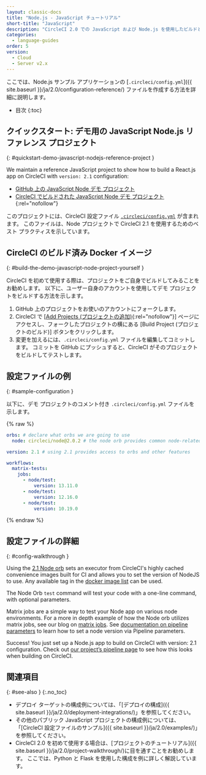 ```yaml
---
layout: classic-docs
title: "Node.js - JavaScript チュートリアル"
short-title: "JavaScript"
description: "CircleCI 2.0 での JavaScript および Node.js を使用したビルドとテスト"
categories:
  - language-guides
order: 5
version:
  - Cloud
  - Server v2.x
---
```


ここでは、Node.js サンプル アプリケーションの [`.circleci/config.yml`]({{ site.baseurl }}/ja/2.0/configuration-reference/) ファイルを作成する方法を詳細に説明します。

* 目次
{:toc}

## クイックスタート: デモ用の JavaScript Node.js リファレンス プロジェクト
{: #quickstart-demo-javascript-nodejs-reference-project }

We maintain a reference JavaScript project to show how to build a React.js app on CircleCI with `version: 2.1` configuration:

- [GitHub 上の JavaScript Node デモ プロジェクト](https://github.com/CircleCI-Public/circleci-demo-javascript-react-app)
- [CircleCI でビルドされた JavaScript Node デモ プロジェクト](https://circleci.com/gh/CircleCI-Public/circleci-demo-javascript-express){:rel="nofollow"}

このプロジェクトには、CircleCI 設定ファイル <a href="https://github.com/CircleCI-Public/circleci-demo-javascript-express/blob/master/.circleci/config.yml" target="_blank"><code>.circleci/config.yml</code></a> が含まれます。 このファイルは、Node プロジェクトで CircleCI 2.1 を使用するためのベスト プラクティスを示しています。

## CircleCI のビルド済み Docker イメージ
{: #build-the-demo-javascript-node-project-yourself }

CircleCI を初めて使用する際は、プロジェクトをご自身でビルドしてみることをお勧めします。 以下に、ユーザー自身のアカウントを使用してデモ プロジェクトをビルドする方法を示します。

1. GitHub 上のプロジェクトをお使いのアカウントにフォークします。
2. CircleCI で [[Add Projects (プロジェクトの追加)](https://circleci.com/add-projects){:rel="nofollow"}] ページにアクセスし、フォークしたプロジェクトの横にある [Build Project (プロジェクトのビルド)] ボタンをクリックします。
3. 変更を加えるには、`.circleci/config.yml` ファイルを編集してコミットします。 コミットを GitHub にプッシュすると、CircleCI がそのプロジェクトをビルドしてテストします。


## 設定ファイルの例
{: #sample-configuration }

以下に、デモ プロジェクトのコメント付き `.circleci/config.yml` ファイルを示します。

{% raw %}

```yaml
orbs: # declare what orbs we are going to use
  node: circleci/node@2.0.2 # the node orb provides common node-related configuration

version: 2.1 # using 2.1 provides access to orbs and other features

workflows:
  matrix-tests:
    jobs:
      - node/test:
          version: 13.11.0
      - node/test:
          version: 12.16.0
      - node/test:
          version: 10.19.0
```
{% endraw %}


## 設定ファイルの詳細
{: #config-walkthrough }

Using the [2.1 Node orb](https://circleci.com/developer/orbs/orb/circleci/node#jobs-test) sets an executor from CircleCI's highly cached convenience images built for CI and allows you to set the version of NodeJS to use. Any available tag in the [docker image list](https://hub.docker.com/r/cimg/node/tags) can be used.

The Node Orb `test` command will test your code with a one-line command, with optional parameters.

Matrix jobs are a simple way to test your Node app on various node environments. For a more in depth example of how the Node orb utilizes matrix jobs, see our blog on [matrix jobs](https://circleci.com/blog/circleci-matrix-jobs/). See [documentation on pipeline parameters](https://circleci.com/docs/2.0/pipeline-variables/#pipeline-parameters-in-configuration) to learn how to set a node version via Pipeline parameters.

Success! You just set up a Node.js app to build on CircleCI with version: 2.1 configuration. Check out [our project’s pipeline page](https://app.circleci.com/pipelines/github/CircleCI-Public/circleci-demo-javascript-react-app) to see how this looks when building on CircleCI.

## 関連項目
{: #see-also }
{:.no_toc}

- デプロイ ターゲットの構成例については、「[デプロイの構成]({{ site.baseurl }}/ja/2.0/deployment-integrations/)」を参照してください。
- その他のパブリック JavaScript プロジェクトの構成例については、「[CircleCI 設定ファイルのサンプル]({{ site.baseurl }}/ja/2.0/examples/)」を参照してください。
- CircleCI 2.0 を初めて使用する場合は、[プロジェクトのチュートリアル]({{ site.baseurl }}/ja/2.0/project-walkthrough/)に目を通すことをお勧めします。 ここでは、Python と Flask を使用した構成を例に詳しく解説しています。
